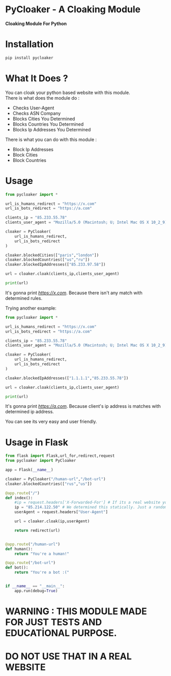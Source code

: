 #  PyCloaker - A Cloaking Module

**Cloaking Module For Python**

# Installation
```bash
pip install pycloaker
```

# What It Does ?

You can cloak your python based website with this module.<br/>
There is what does the module do :

* Checks User-Agent
* Checks ASN Company
* Blocks Cities You Determined
* Blocks Countries You Determined
* Blocks Ip Addresses You Determined


There is what you can do with this module :

* Block Ip Addresses
* Block Cities
* Block Countries


# Usage

```python
from pycloaker import *

url_is_humans_redirect = "https://x.com"
url_is_bots_redirect = "https://a.com"

clients_ip = "85.233.55.78"
clients_user_agent = "Mozilla/5.0 (Macintosh; U; Intel Mac OS X 10_2_9) AppleWebKit/533.39 (KHTML, like Gecko) Chrome/47.0.2873.193 Safari/537"

cloaker = PyCloaker(
    url_is_humans_redirect,
    url_is_bots_redirect
)

cloaker.blockedCities(["paris","london"])
cloaker.blockedCountries(["us","ru"])
cloaker.blockedIpAddresses(["85.233.97.58"])

url = cloaker.cloak(clients_ip,clients_user_agent)

print(url)
```
It's gonna print *https://x.com*. Because there isn't any match with determined rules.

Trying another example:
```python
from pycloaker import *

url_is_humans_redirect = "https://x.com"
url_is_bots_redirect = "https://a.com"

clients_ip = "85.233.55.78"
clients_user_agent = "Mozilla/5.0 (Macintosh; U; Intel Mac OS X 10_2_9) AppleWebKit/533.39 (KHTML, like Gecko) Chrome/47.0.2873.193 Safari/537"

cloaker = PyCloaker(
    url_is_humans_redirect,
    url_is_bots_redirect
)

cloaker.blockedIpAddresses(["1.1.1.1","85.233.55.78"])

url = cloaker.cloak(clients_ip,clients_user_agent)

print(url)
```
It's gonna print *https://a.com*. Because client's ip address is matches with determined ip address.

You can see its very easy and user friendly. 


# Usage in Flask

```python
from flask import Flask,url_for,redirect,request
from pycloaker import PyCloaker

app = Flask(__name__)

cloaker = PyCloaker("/human-url","/bot-url")
cloaker.blockedCountries(["rus","us"])

@app.route("/")
def index():
    #ip = request.headers['X-Forwarded-For'] # If its a real website you can use that
    ip = "85.214.122.50" # We determined this statically. Just a random ip
    userAgent = request.headers["User-Agent"]

    url = cloaker.cloak(ip,userAgent)

    return redirect(url)


@app.route("/human-url")
def human():
    return "You're a human!"

@app.route("/bot-url")
def bot():
    return "You're a bot :("


if __name__ == "__main__":
    app.run(debug=True)

```


# WARNING : THIS MODULE MADE FOR JUST TESTS AND EDUCATİONAL PURPOSE.
# DO NOT USE THAT IN A REAL WEBSITE